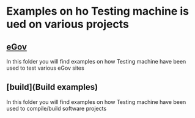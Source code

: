# Examples on ho Testing machine is ued on various projects

## [eGov](eGov) 

In this folder you will find examples on how Testing machine have been used to test various eGov sites

## [build](Build examples)

In this folder you will find examples on how Testing machine have been used to compile/build software projects
